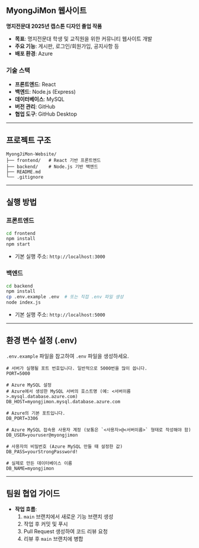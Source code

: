 ## MyongJiMon 웹사이트

**명지전문대 2025년 캡스톤 디자인 졸업 작품**

- **목표**: 명지전문대 학생 및 교직원을 위한 커뮤니티 웹사이트 개발
- **주요 기능**: 게시판, 로그인/회원가입, 공지사항 등
- **배포 환경**: Azure

### 기술 스택

- **프론트엔드**: React
- **백엔드**: Node.js (Express)
- **데이터베이스**: MySQL
- **버전 관리**: GitHub
- **협업 도구**: GitHub Desktop

---

## 프로젝트 구조

```
MyongJiMon-Website/
├── frontend/   # React 기반 프론트엔드
├── backend/    # Node.js 기반 백엔드
├── README.md
└── .gitignore
```

---

## 실행 방법

### 프론트엔드

```bash
cd frontend
npm install
npm start
```

- 기본 실행 주소: `http://localhost:3000`

### 백엔드

```bash
cd backend
npm install
cp .env.example .env  # 또는 직접 .env 파일 생성
node index.js
```

- 기본 실행 주소: `http://localhost:5000`

---

## 환경 변수 설정 (.env)

`.env.example` 파일을 참고하여 `.env` 파일을 생성하세요.

```dotenv
# 서버가 실행될 포트 번호입니다. 일반적으로 5000번을 많이 씁니다.
PORT=5000

# Azure MySQL 설정
# Azure에서 생성한 MySQL 서버의 호스트명 (예: <서버이름>.mysql.database.azure.com)
DB_HOST=myongjimon.mysql.database.azure.com

# Azure의 기본 포트입니다.
DB_PORT=3306

# Azure MySQL 접속용 사용자 계정 (보통은 `<사용자>@<서버이름>` 형태로 작성해야 함)
DB_USER=youruser@myongjimon

# 사용자의 비밀번호 (Azure MySQL 만들 때 설정한 값)
DB_PASS=yourStrongPassword!

# 실제로 만든 데이터베이스 이름
DB_NAME=myongjimon

```

---

## 팀원 협업 가이드

- **작업 흐름**:
  1. `main` 브랜치에서 새로운 기능 브랜치 생성
  2. 작업 후 커밋 및 푸시
  3. Pull Request 생성하여 코드 리뷰 요청
  4. 리뷰 후 `main` 브랜치에 병합
